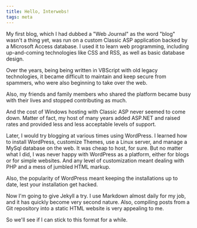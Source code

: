 ```yaml
---
title: Hello, Interwebs!
tags: meta
---
```


My first blog, which I had dubbed a "Web Journal" as the word "blog" wasn't
a thing yet, was run on a custom Classic ASP application backed by a Microsoft
Access database. I used it to learn web programming, including up-and-coming
technologies like CSS and RSS, as well as basic database design.

<!--more-->

Over the years, being being written in VBScript with old legacy technologies,
it became difficult to maintain and keep secure from spammers, who were also
beginning to take over the web.

Also, my friends and family members who shared the platform became busy with
their lives and stopped contributing as much.

And the cost of Windows hosting with Classic ASP never seemed to come down.
Matter of fact, my host of many years added ASP.NET and raised rates and
provided less and less acceptable levels of support.

Later, I would try blogging at various times using WordPress. I learned how to
install WordPress, customize Themes, use a Linux server, and manage a MySql
database on the web. It was cheap to host, for sure. But no matter what I did,
I was never happy with WordPress as a platform, either for blogs or for simple
websites. And any level of customization meant dealing with PHP and a mess
of jumbled HTML markup.

Also, the popularity of WordPress meant keeping the installations up to date,
lest your installation get hacked.

Now I'm going to give Jekyll a try. I use Markdown almost daily for my job, and
it has quickly become very second nature. Also, compiling posts from a Git
repository into a static HTML website is very appealing to me.

So we'll see if I can stick to this format for a while.

